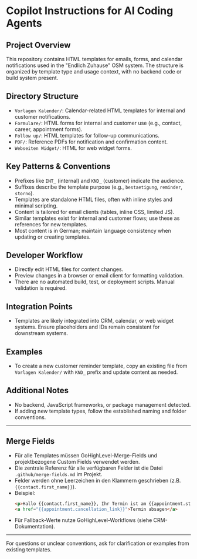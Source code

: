 # Copilot Instructions for AI Coding Agents

## Project Overview
This repository contains HTML templates for emails, forms, and calendar notifications used in the "Endlich Zuhause" OSM system. The structure is organized by template type and usage context, with no backend code or build system present.

## Directory Structure
- `Vorlagen Kalender/`: Calendar-related HTML templates for internal and customer notifications.
- `Formulare/`: HTML forms for internal and customer use (e.g., contact, career, appointment forms).
- `Follow up/`: HTML templates for follow-up communications.
- `PDF/`: Reference PDFs for notification and confirmation content.
- `Webseiten Widget/`: HTML for web widget forms.

## Key Patterns & Conventions
  - Prefixes like `INT_` (internal) and `KND_` (customer) indicate the audience.
  - Suffixes describe the template purpose (e.g., `bestaetigung`, `reminder`, `storno`).
  - Templates are standalone HTML files, often with inline styles and minimal scripting.
  - Content is tailored for email clients (tables, inline CSS, limited JS).
  - Similar templates exist for internal and customer flows; use these as references for new templates.
  - Most content is in German; maintain language consistency when updating or creating templates.

## Developer Workflow
  - Directly edit HTML files for content changes.
  - Preview changes in a browser or email client for formatting validation.
  - There are no automated build, test, or deployment scripts. Manual validation is required.

## Integration Points
  - Templates are likely integrated into CRM, calendar, or web widget systems. Ensure placeholders and IDs remain consistent for downstream systems.


## Examples
- To create a new customer reminder template, copy an existing file from `Vorlagen Kalender/` with `KND_` prefix and update content as needed.
## Additional Notes
- No backend, JavaScript frameworks, or package management detected.
- If adding new template types, follow the established naming and folder conventions.

---

## Merge Fields
- Für alle Templates müssen GoHighLevel-Merge-Fields und projektbezogene Custom Fields verwendet werden.
- Die zentrale Referenz für alle verfügbaren Felder ist die Datei `.github/merge-fields.md` im Projekt.
- Felder werden ohne Leerzeichen in den Klammern geschrieben (z.B. `{{contact.first_name}}`).
- Beispiel:
  ```html
  <p>Hallo {{contact.first_name}}, Ihr Termin ist am {{appointment.start_time}}.</p>
  <a href="{{appointment.cancellation_link}}">Termin absagen</a>
  ```
- Für Fallback-Werte nutze GoHighLevel-Workflows (siehe CRM-Dokumentation).

---
For questions or unclear conventions, ask for clarification or examples from existing templates.
